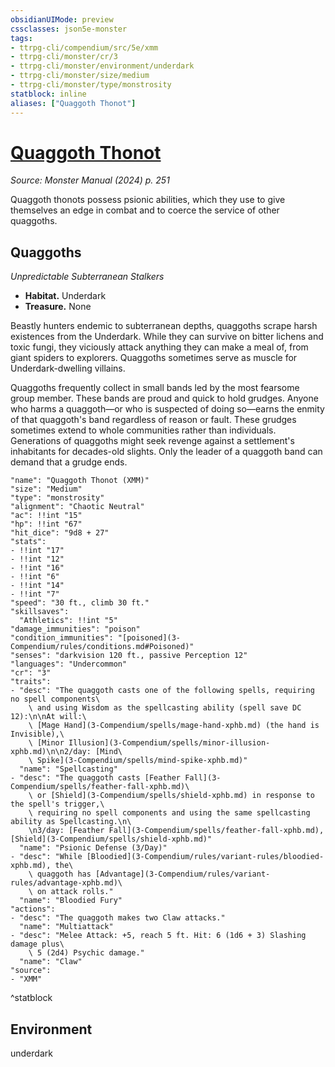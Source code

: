 ```yaml
---
obsidianUIMode: preview
cssclasses: json5e-monster
tags:
- ttrpg-cli/compendium/src/5e/xmm
- ttrpg-cli/monster/cr/3
- ttrpg-cli/monster/environment/underdark
- ttrpg-cli/monster/size/medium
- ttrpg-cli/monster/type/monstrosity
statblock: inline
aliases: ["Quaggoth Thonot"]
---
```

# [Quaggoth Thonot](3-Compendium\bestiary\monstrosity/quaggoth-thonot-xmm.md)
*Source: Monster Manual (2024) p. 251*  

Quaggoth thonots possess psionic abilities, which they use to give themselves an edge in combat and to coerce the service of other quaggoths.

## Quaggoths

*Unpredictable Subterranean Stalkers*

- **Habitat.** Underdark  
- **Treasure.** None  

Beastly hunters endemic to subterranean depths, quaggoths scrape harsh existences from the Underdark. While they can survive on bitter lichens and toxic fungi, they viciously attack anything they can make a meal of, from giant spiders to explorers. Quaggoths sometimes serve as muscle for Underdark-dwelling villains.

Quaggoths frequently collect in small bands led by the most fearsome group member. These bands are proud and quick to hold grudges. Anyone who harms a quaggoth—or who is suspected of doing so—earns the enmity of that quaggoth's band regardless of reason or fault. These grudges sometimes extend to whole communities rather than individuals. Generations of quaggoths might seek revenge against a settlement's inhabitants for decades-old slights. Only the leader of a quaggoth band can demand that a grudge ends.

```statblock
"name": "Quaggoth Thonot (XMM)"
"size": "Medium"
"type": "monstrosity"
"alignment": "Chaotic Neutral"
"ac": !!int "15"
"hp": !!int "67"
"hit_dice": "9d8 + 27"
"stats":
- !!int "17"
- !!int "12"
- !!int "16"
- !!int "6"
- !!int "14"
- !!int "7"
"speed": "30 ft., climb 30 ft."
"skillsaves":
  "Athletics": !!int "5"
"damage_immunities": "poison"
"condition_immunities": "[poisoned](3-Compendium/rules/conditions.md#Poisoned)"
"senses": "darkvision 120 ft., passive Perception 12"
"languages": "Undercommon"
"cr": "3"
"traits":
- "desc": "The quaggoth casts one of the following spells, requiring no spell components\
    \ and using Wisdom as the spellcasting ability (spell save DC 12):\n\nAt will:\
    \ [Mage Hand](3-Compendium/spells/mage-hand-xphb.md) (the hand is Invisible),\
    \ [Minor Illusion](3-Compendium/spells/minor-illusion-xphb.md)\n\n2/day: [Mind\
    \ Spike](3-Compendium/spells/mind-spike-xphb.md)"
  "name": "Spellcasting"
- "desc": "The quaggoth casts [Feather Fall](3-Compendium/spells/feather-fall-xphb.md)\
    \ or [Shield](3-Compendium/spells/shield-xphb.md) in response to the spell's trigger,\
    \ requiring no spell components and using the same spellcasting ability as Spellcasting.\n\
    \n3/day: [Feather Fall](3-Compendium/spells/feather-fall-xphb.md), [Shield](3-Compendium/spells/shield-xphb.md)"
  "name": "Psionic Defense (3/Day)"
- "desc": "While [Bloodied](3-Compendium/rules/variant-rules/bloodied-xphb.md), the\
    \ quaggoth has [Advantage](3-Compendium/rules/variant-rules/advantage-xphb.md)\
    \ on attack rolls."
  "name": "Bloodied Fury"
"actions":
- "desc": "The quaggoth makes two Claw attacks."
  "name": "Multiattack"
- "desc": "Melee Attack: +5, reach 5 ft. Hit: 6 (1d6 + 3) Slashing damage plus\
    \ 5 (2d4) Psychic damage."
  "name": "Claw"
"source":
- "XMM"
```
^statblock

## Environment

underdark